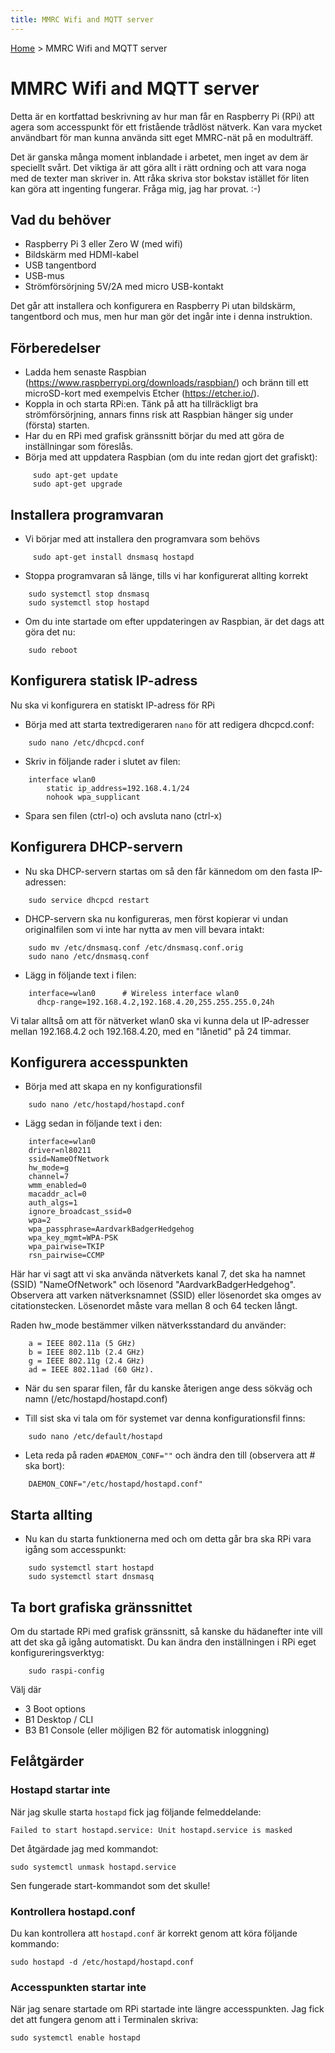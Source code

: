 ```yaml
---
title: MMRC Wifi and MQTT server
---
```

[Home](README.md) > MMRC Wifi and MQTT server

# MMRC Wifi and MQTT server
Detta är en kortfattad beskrivning av hur man får en Raspberry Pi (RPi) att agera som accesspunkt för ett fristående trådlöst nätverk. Kan vara mycket användbart för man kunna använda sitt eget MMRC-nät på en modulträff.

Det är ganska många moment inblandade i arbetet, men inget av dem är speciellt svårt. Det viktiga är att göra allt i rätt ordning och att vara noga med de texter man skriver in. Att råka skriva stor bokstav istället för liten kan göra att ingenting fungerar. Fråga mig, jag har provat. :-)

## Vad du behöver

- Raspberry Pi 3 eller Zero W (med wifi)
- Bildskärm med HDMI-kabel
- USB tangentbord
- USB-mus
- Strömförsörjning 5V/2A med micro USB-kontakt

Det går att installera och konfigurera en Raspberry Pi utan bildskärm, tangentbord och mus, men hur man gör det ingår inte i denna instruktion.

## Förberedelser

- Ladda hem senaste Raspbian (https://www.raspberrypi.org/downloads/raspbian/) och bränn till ett microSD-kort med exempelvis Etcher (https://etcher.io/).
- Koppla in och starta RPi:en. Tänk på att ha tillräckligt bra strömförsörjning, annars finns risk att Raspbian hänger sig under (första) starten.
- Har du en RPi med grafisk gränssnitt börjar du med att göra de inställningar som föreslås.
- Börja med att uppdatera Raspbian (om du inte redan gjort det grafiskt):

```
     sudo apt-get update
     sudo apt-get upgrade
```

## Installera programvaran
- Vi börjar med att installera den programvara som behövs
```
     sudo apt-get install dnsmasq hostapd
```
- Stoppa programvaran så länge, tills vi har konfigurerat allting korrekt
```
    sudo systemctl stop dnsmasq
    sudo systemctl stop hostapd
```
- Om du inte startade om efter uppdateringen av Raspbian, är det dags att göra det nu:
```
    sudo reboot
```

## Konfigurera statisk IP-adress
Nu ska vi konfigurera en statiskt IP-adress för RPi
- Börja med att starta textredigeraren `nano` för att redigera dhcpcd.conf:
```
    sudo nano /etc/dhcpcd.conf
```

- Skriv in följande rader i slutet av filen:

```
    interface wlan0
        static ip_address=192.168.4.1/24
        nohook wpa_supplicant
```
- Spara sen filen (ctrl-o) och avsluta nano (ctrl-x)


## Konfigurera DHCP-servern
- Nu ska DHCP-servern startas om så den får kännedom om den fasta IP-adressen:
```
    sudo service dhcpcd restart
```

- DHCP-servern ska nu konfigureras, men först kopierar vi undan originalfilen som vi inte har nytta av men vill bevara intakt:
```
    sudo mv /etc/dnsmasq.conf /etc/dnsmasq.conf.orig
    sudo nano /etc/dnsmasq.conf
```
- Lägg in följande text i filen:
```
    interface=wlan0      # Wireless interface wlan0
      dhcp-range=192.168.4.2,192.168.4.20,255.255.255.0,24h
```
Vi talar alltså om att för nätverket wlan0 ska vi kunna dela ut IP-adresser mellan 192.168.4.2 och 192.168.4.20, med en "lånetid" på 24 timmar.

## Konfigurera accesspunkten
- Börja med att skapa en ny konfigurationsfil
```
    sudo nano /etc/hostapd/hostapd.conf
```
- Lägg sedan in följande text i den:
```
    interface=wlan0
    driver=nl80211
    ssid=NameOfNetwork
    hw_mode=g
    channel=7
    wmm_enabled=0
    macaddr_acl=0
    auth_algs=1
    ignore_broadcast_ssid=0
    wpa=2
    wpa_passphrase=AardvarkBadgerHedgehog
    wpa_key_mgmt=WPA-PSK
    wpa_pairwise=TKIP
    rsn_pairwise=CCMP
```
Här har vi sagt att vi ska använda nätverkets kanal 7, det ska ha namnet (SSID) "NameOfNetwork" och lösenord "AardvarkBadgerHedgehog". Observera att varken nätverksnamnet (SSID) eller lösenordet ska omges av citationstecken. Lösenordet måste vara mellan 8 och 64 tecken långt.

Raden hw_mode bestämmer vilken nätverksstandard du använder:
```
    a = IEEE 802.11a (5 GHz)
    b = IEEE 802.11b (2.4 GHz)
    g = IEEE 802.11g (2.4 GHz)
    ad = IEEE 802.11ad (60 GHz).
```

- När du sen sparar filen, får du kanske återigen ange dess sökväg och namn (/etc/hostapd/hostapd.conf)

- Till sist ska vi tala om för systemet var denna konfigurationsfil finns:
```
    sudo nano /etc/default/hostapd
```

- Leta reda på raden `#DAEMON_CONF=""` och ändra den till (observera att # ska bort):
```
    DAEMON_CONF="/etc/hostapd/hostapd.conf"
```

## Starta allting
- Nu kan du starta funktionerna med och om detta går bra ska RPi vara igång som accesspunkt:
```
    sudo systemctl start hostapd
    sudo systemctl start dnsmasq
```

## Ta bort grafiska gränssnittet
Om du startade RPi med grafisk gränssnitt, så kanske du hädanefter inte vill att det ska gå igång automatiskt. Du kan ändra den inställningen i RPi eget konfigureringsverktyg:
```
    sudo raspi-config
```
Välj där

- 3 Boot options
- B1 Desktop / CLI
- B3 B1 Console (eller möjligen B2 för automatisk inloggning)


## Felåtgärder

### Hostapd startar inte
När jag skulle starta `hostapd` fick jag följande felmeddelande:

`Failed to start hostapd.service: Unit hostapd.service is masked`

Det åtgärdade jag med kommandot:

`sudo systemctl unmask hostapd.service`

Sen fungerade start-kommandot som det skulle!

### Kontrollera hostapd.conf
Du kan kontrollera att `hostapd.conf` är korrekt genom att köra följande kommando:

`sudo hostapd -d /etc/hostapd/hostapd.conf`

### Accesspunkten startar inte
När jag senare startade om RPi startade inte längre accesspunkten. Jag fick det att fungera genom att i Terminalen skriva:

`sudo systemctl enable hostapd`